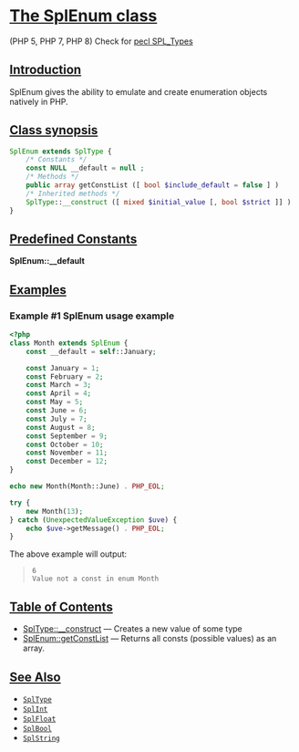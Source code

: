 # [The SplEnum class](#The-SplEnum-class)

(PHP 5, PHP 7, PHP 8)
Check for [pecl SPL_Types]

## [Introduction](#Introduction)

SplEnum gives the ability to emulate and create enumeration objects natively in PHP.

## [Class synopsis](#Class-synopsis)

```php
SplEnum extends SplType {
    /* Constants */
    const NULL __default = null ;
    /* Methods */
    public array getConstList ([ bool $include_default = false ] )
    /* Inherited methods */
    SplType::__construct ([ mixed $initial_value [, bool $strict ]] )
}
```

## [Predefined Constants](#Predefined-Constants)

**SplEnum::__default**

## [Examples](#Examples)

### Example #1 SplEnum usage example

```php
<?php
class Month extends SplEnum {
    const __default = self::January;

    const January = 1;
    const February = 2;
    const March = 3;
    const April = 4;
    const May = 5;
    const June = 6;
    const July = 7;
    const August = 8;
    const September = 9;
    const October = 10;
    const November = 11;
    const December = 12;
}

echo new Month(Month::June) . PHP_EOL;

try {
    new Month(13);
} catch (UnexpectedValueException $uve) {
    echo $uve->getMessage() . PHP_EOL;
}
```

The above example will output:

> ```
> 6
> Value not a const in enum Month
> ```

## [Table of Contents](#Table-of-Contents)

- [SplType::__construct] — Creates a new value of some type
- [SplEnum::getConstList] — Returns all consts (possible values) as an array.

## [See Also](#See-Also)

- [`SplType`]
- [`SplInt`]
- [`SplFloat`]
- [`SplBool`]
- [`SplString`]

[SplType::__construct]: ./SplType.construct.md#SplType::__construct
[SplEnum::getConstList]: ./SplEnum.getConstList.md#SplEnum::getConstList
[pecl SPL_Types]:https://pecl.php.net/package/SPL_Types
[`SplType`]: /assets/documentation/SplType.md
[`SplInt`]: /assets/documentation/SplInt.md
[`SplFloat`]: /assets/documentation/SplFloat.md
[`SplEnum`]: /assets/documentation/SplEnum.md
[`SplBool`]: /assets/documentation/SplBool.md
[`SplString`]: /assets/documentation/SplString.md
